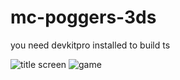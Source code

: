 # mc-poggers-3ds

you need devkitpro installed to build ts
 
![title screen](https://i.imgur.com/PNOFBsn.png)
![game](https://i.imgur.com/fzww784.png)
